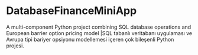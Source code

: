 # DatabaseFinanceMiniApp
A multi-component Python project combining SQL database operations and European barrier option pricing model |SQL tabanlı veritabanı uygulaması ve Avrupa tipi bariyer opsiyonu modellemesi içeren çok bileşenli Python projesi.
